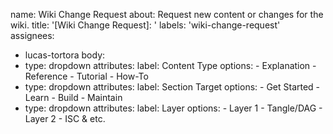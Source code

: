 name: Wiki Change Request
about: Request new content or changes for the wiki.
title: '[Wiki Change Request]: '
labels: 'wiki-change-request'
assignees:
  - lucas-tortora
body:
- type: dropdown
  attributes:
    label: Content Type
    options:
      - Explanation
      - Reference
      - Tutorial
      - How-To
- type: dropdown
  attributes:
    label: Section Target
    options:
      - Get Started
      - Learn
      - Build
      - Maintain
- type: dropdown
  attributes:
    label: Layer
    options:
      - Layer 1 - Tangle/DAG
      - Layer 2 - ISC & etc.
